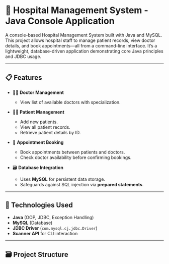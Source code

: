# 🏥 Hospital Management System - Java Console Application

A console-based Hospital Management System built with Java and MySQL. This project allows hospital staff to manage patient records, view doctor details, and book appointments—all from a command-line interface. It’s a lightweight, database-driven application demonstrating core Java principles and JDBC usage.

---

## 📋 Features

- 👨‍⚕️ **Doctor Management**
  - View list of available doctors with specialization.

- 🧑‍⚕️ **Patient Management**
  - Add new patients.
  - View all patient records.
  - Retrieve patient details by ID.

- 📅 **Appointment Booking**
  - Book appointments between patients and doctors.
  - Check doctor availability before confirming bookings.

- 🗃️ **Database Integration**
  - Uses **MySQL** for persistent data storage.
  - Safeguards against SQL injection via **prepared statements**.

---

## 🔧 Technologies Used

- **Java** (OOP, JDBC, Exception Handling)
- **MySQL** (Database)
- **JDBC Driver** (`com.mysql.cj.jdbc.Driver`)
- **Scanner API** for CLI interaction

---

## 🗃️ Project Structure

